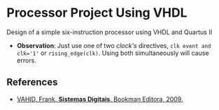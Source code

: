 # Processor Project Using VHDL
 Design of a simple six-instruction processor using VHDL and Quartus II
 
 
 * **Observation**: Just use one of two *clock's* directives, `clk event and clk='1'` or `rising_edge(clk)`. Using both simultaneously will cause errors.
 
 ## References
* [VAHID, Frank. **Sistemas Digitais**. Bookman Editora, 2009.][def]

[def]: https://books.google.com.br/books?hl=pt-BR&lr=&id=8xT9sD0kpfUC&oi=fnd&pg=PR7&dq=Sistemas+Digitais:+Projeto,+Otimiza%C3%A7%C3%A3o+e+HDL&ots=KGA6dZ1DY3&sig=XiLvQy0yNPjrvm5z88Pmiwl9N2c#v=onepage&q=Sistemas%20Digitais%3A%20Projeto%2C%20Otimiza%C3%A7%C3%A3o%20e%20HDL&f=false
